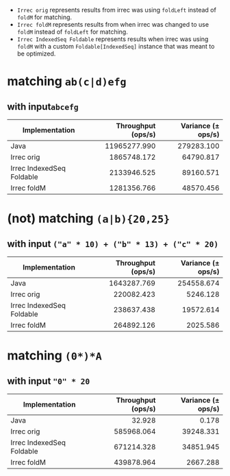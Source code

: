 - `Irrec orig` represents results from irrec was using `foldLeft` instead of `foldM` for matching.
- `Irrec foldM` represents results from when irrec was changed to use `foldM` instead of `foldLeft` for matching.
- `Irrec IndexedSeq Foldable` represents results when irrec was using `foldM` with a custom `Foldable[IndexedSeq]` instance that was meant to be optimized.

# matching `ab(c|d)efg`

## with input`abcefg`

| Implementation            | Throughput (ops/s) | Variance (± ops/s) |
| ------------------------- | ------------------:| ------------------:|
| Java                      |       11965277.990 |         279283.100 |
| Irrec orig                |        1865748.172 |          64790.817 |
| Irrec IndexedSeq Foldable |        2133946.525 |          89160.571 |
| Irrec foldM               |        1281356.766 |          48570.456 |

# (not) matching `(a|b){20,25}`

## with input `("a" * 10) + ("b" * 13) + ("c" * 20)`

| Implementation            | Throughput (ops/s) | Variance (± ops/s) |
| ------------------------- | ------------------:| ------------------:|
| Java                      |        1643287.769 |         254558.674 |
| Irrec orig                |         220082.423 |           5246.128 |
| Irrec IndexedSeq Foldable |         238637.438 |          19572.614 |
| Irrec foldM               |         264892.126 |           2025.586 |

# matching `(0*)*A`

## with input `"0" * 20`

| Implementation            | Throughput (ops/s) | Variance (± ops/s) |
| ------------------------- | ------------------:| ------------------:|
| Java                      |             32.928 |              0.178 |
| Irrec orig                |         585968.064 |          39248.331 |
| Irrec IndexedSeq Foldable |         671214.328 |          34851.945 |
| Irrec foldM               |         439878.964 |           2667.288 |
